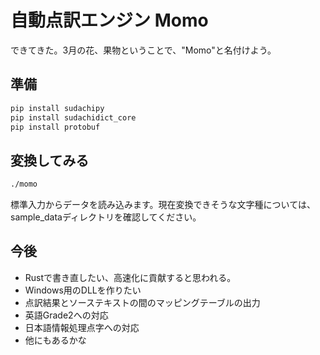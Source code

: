 # 自動点訳エンジン Momo

できてきた。3月の花、果物ということで、"Momo"と名付けよう。

## 準備

``` bash
pip install sudachipy
pip install sudachidict_core
pip install protobuf
```

## 変換してみる

``` bash
./momo
```

標準入力からデータを読み込みます。現在変換できそうな文字種については、sample_dataディレクトリを確認してください。

## 今後

* Rustで書き直したい、高速化に貢献すると思われる。
* Windows用のDLLを作りたい
* 点訳結果とソーステキストの間のマッピングテーブルの出力
* 英語Grade2への対応
* 日本語情報処理点字への対応
* 他にもあるかな
